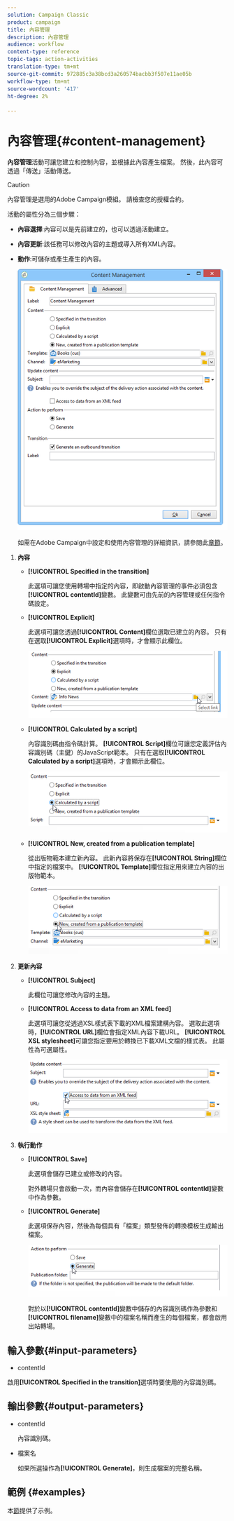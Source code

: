 ```yaml
---
solution: Campaign Classic
product: campaign
title: 內容管理
description: 內容管理
audience: workflow
content-type: reference
topic-tags: action-activities
translation-type: tm+mt
source-git-commit: 972885c3a38bcd3a260574bacbb3f507e11ae05b
workflow-type: tm+mt
source-wordcount: '417'
ht-degree: 2%

---
```



# 內容管理{#content-management}

**內容管理**&#x200B;活動可讓您建立和控制內容，並根據此內容產生檔案。 然後，此內容可透過「傳送」活動傳送。

>[!CAUTION]
>
>內容管理是選用的Adobe Campaign模組。 請檢查您的授權合約。

活動的屬性分為三個步驟：

* **內容選擇**:內容可以是先前建立的，也可以透過活動建立。
* **內容更新**:該任務可以修改內容的主題或導入所有XML內容。
* **動作**:可儲存或產生產生的內容。

   ![](assets/content_mgmt_edit.png)

   如需在Adobe Campaign中設定和使用內容管理的詳細資訊，請參閱此[章節](../../delivery/using/about-content-management.md)。

1. **內容**

   * **[!UICONTROL Specified in the transition]**

      此選項可讓您使用轉場中指定的內容，即啟動內容管理的事件必須包含&#x200B;**[!UICONTROL contentId]**&#x200B;變數。 此變數可由先前的內容管理或任何指令碼設定。

   * **[!UICONTROL Explicit]**

      此選項可讓您透過&#x200B;**[!UICONTROL Content]**&#x200B;欄位選取已建立的內容。 只有在選取&#x200B;**[!UICONTROL Explicit]**&#x200B;選項時，才會顯示此欄位。

      ![](assets/content_mgmt_explicit.png)

   * **[!UICONTROL Calculated by a script]**

      內容識別碼由指令碼計算。 **[!UICONTROL Script]**&#x200B;欄位可讓您定義評估內容識別碼（主鍵）的JavaScript範本。 只有在選取&#x200B;**[!UICONTROL Calculated by a script]**&#x200B;選項時，才會顯示此欄位。

      ![](assets/content_mgmt_script.png)

   * **[!UICONTROL New, created from a publication template]**

      從出版物範本建立新內容。 此新內容將保存在&#x200B;**[!UICONTROL String]**&#x200B;欄位中指定的檔案中。 **[!UICONTROL Template]**&#x200B;欄位指定用來建立內容的出版物範本。

      ![](assets/content_mgmt_new.png)

1. **更新內容**

   * **[!UICONTROL Subject]**

      此欄位可讓您修改內容的主題。

   * **[!UICONTROL Access to data from an XML feed]**

      此選項可讓您從透過XSL樣式表下載的XML檔案建構內容。 選取此選項時，**[!UICONTROL URL]**&#x200B;欄位會指定XML內容下載URL。 **[!UICONTROL XSL stylesheet]**&#x200B;可讓您指定要用於轉換已下載XML文檔的樣式表。 此屬性為可選屬性。

      ![](assets/content_mgmt_xmlcontent.png)

1. **執行動作**

   * **[!UICONTROL Save]**

      此選項會儲存已建立或修改的內容。

      對外轉場只會啟動一次，而內容會儲存在&#x200B;**[!UICONTROL contentId]**&#x200B;變數中作為參數。

   * **[!UICONTROL Generate]**

      此選項保存內容，然後為每個具有「檔案」類型發佈的轉換模板生成輸出檔案。

      ![](assets/content_mgmt_generate.png)

      對於以&#x200B;**[!UICONTROL contentId]**&#x200B;變數中儲存的內容識別碼作為參數和&#x200B;**[!UICONTROL filename]**&#x200B;變數中的檔案名稱而產生的每個檔案，都會啟用出站轉場。

## 輸入參數{#input-parameters}

* contentId

啟用&#x200B;**[!UICONTROL Specified in the transition]**&#x200B;選項時要使用的內容識別碼。

## 輸出參數{#output-parameters}

* contentId

   內容識別碼。

* 檔案名

   如果所選操作為&#x200B;**[!UICONTROL Generate]**，則生成檔案的完整名稱。

## 範例 {#examples}

本[節](../../delivery/using/automating-via-workflows.md#examples)提供了示例。

